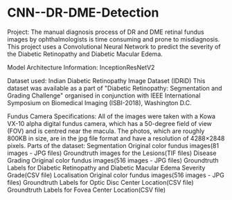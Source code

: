 # CNN--DR-DME-Detection

Project: The manual diagnosis process of DR and DME retinal fundus images by ophthalmologists is time consuming and prone to misdiagnosis. This project uses a Convolutional Neural Network to predict the severity of the Diabetic Retinopathy and Diabetic Macular Edema. 

Model Architecture Information: InceptionResNetV2

Dataset used: Indian Diabetic Retinopathy Image Dataset (IDRiD)
This dataset was available as a part of "Diabetic Retinopathy: Segmentation and Grading Challenge" organised in conjunction with IEEE International Symposium on Biomedical Imaging (ISBI-2018), Washington D.C.

Fundus Camera Specifications:
All of the images were taken with a Kowa VX-10 alpha digital fundus camera, which has a 50-degree field of view (FOV) and is centred near the macula. The photos, which are roughly 800KB in size, are in the jpg file format and have a resolution of 4288×2848 pixels. 
Parts of the dataset:
Segmentation
Original color fundus images(81 images - JPG files)
Groundtruth images for the Lesions(TIF files)
Disease Grading
Original color fundus images(516 images - JPG files)
Groundtruth Labels for Diabetic Retinopathy and Diabetic Macular Edema Severity Grade(CSV file)
Localisation 
Original color fundus images(516 images - JPG files) 
Groundtruth Labels for Optic Disc Center Location(CSV file)
Groundtruth Labels for Fovea Center Location(CSV file)

